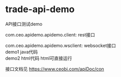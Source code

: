 # trade-api-demo
API接口测试demo</br>

com.ceo.apidemo.apidemo.client:    rest接口</br>

com.ceo.apidemo.apidemo.wsclient:  websocket接口</br> 
demo1 java代码</br>
demo2 html代码    html可直接运行</br>

接口文档见 https://www.ceobi.com/apiDoc/con
